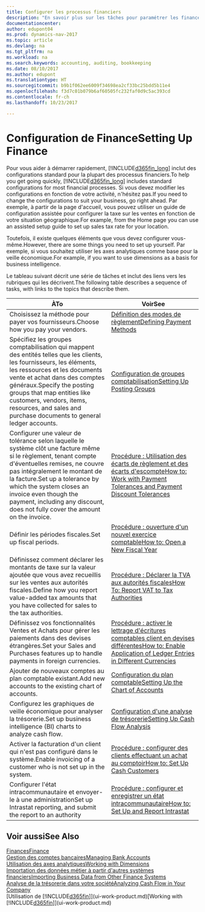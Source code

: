 ```yaml
---
title: Configurer les processus financiers
description: "En savoir plus sur les tâches pour paramétrer les finances de votre société afin de les adapter à votre comptabilité ou vos audits."
documentationcenter: 
author: edupont04
ms.prod: dynamics-nav-2017
ms.topic: article
ms.devlang: na
ms.tgt_pltfrm: na
ms.workload: na
ms.search.keywords: accounting, auditing, bookkeeping
ms.date: 08/10/2017
ms.author: edupont
ms.translationtype: HT
ms.sourcegitcommit: b9b1f062ee6009f34698ea2cf33bc25bdd5b11e4
ms.openlocfilehash: f3d7c01b079b6af60505fc232faf0d9c5ac393cd
ms.contentlocale: fr-ch
ms.lasthandoff: 10/23/2017

---
```

# <a name="setting-up-finance"></a><span data-ttu-id="c59f9-103">Configuration de Finance</span><span class="sxs-lookup"><span data-stu-id="c59f9-103">Setting Up Finance</span></span>
<span data-ttu-id="c59f9-104">Pour vous aider à démarrer rapidement, [!INCLUDE[d365fin_long](includes/d365fin_long_md.md)] inclut des configurations standard pour la plupart des processus financiers.</span><span class="sxs-lookup"><span data-stu-id="c59f9-104">To help you get going quickly, [!INCLUDE[d365fin_long](includes/d365fin_long_md.md)] includes standard configurations for most financial processes.</span></span> <span data-ttu-id="c59f9-105">Si vous devez modifier les configurations en fonction de votre activité, n'hésitez pas.</span><span class="sxs-lookup"><span data-stu-id="c59f9-105">If you need to change the configurations to suit your business, go right ahead.</span></span> <span data-ttu-id="c59f9-106">Par exemple, à partir de la page d'accueil, vous pouvez utiliser un guide de configuration assistée pour configurer la taxe sur les ventes en fonction de votre situation géographique.</span><span class="sxs-lookup"><span data-stu-id="c59f9-106">For example, from the Home page you can use an assisted setup guide to set up sales tax rate for your location.</span></span>  

<span data-ttu-id="c59f9-107">Toutefois, il existe quelques éléments que vous devez configurer vous-même.</span><span class="sxs-lookup"><span data-stu-id="c59f9-107">However, there are some things you need to set up yourself.</span></span> <span data-ttu-id="c59f9-108">Par exemple, si vous souhaitez utiliser les axes analytiques comme base pour la veille économique.</span><span class="sxs-lookup"><span data-stu-id="c59f9-108">For example, if you want to use dimensions as a basis for business intelligence.</span></span>  

<span data-ttu-id="c59f9-109">Le tableau suivant décrit une série de tâches et inclut des liens vers les rubriques qui les décrivent.</span><span class="sxs-lookup"><span data-stu-id="c59f9-109">The following table describes a sequence of tasks, with links to the topics that describe them.</span></span>

| <span data-ttu-id="c59f9-110">À</span><span class="sxs-lookup"><span data-stu-id="c59f9-110">To</span></span> | <span data-ttu-id="c59f9-111">Voir</span><span class="sxs-lookup"><span data-stu-id="c59f9-111">See</span></span> |
| --- | --- |
| <span data-ttu-id="c59f9-112">Choisissez la méthode pour payer vos fournisseurs.</span><span class="sxs-lookup"><span data-stu-id="c59f9-112">Choose how you pay your vendors.</span></span> |[<span data-ttu-id="c59f9-113">Définition des modes de règlement</span><span class="sxs-lookup"><span data-stu-id="c59f9-113">Defining Payment Methods</span></span>](finance-payment-methods.md) |
| <span data-ttu-id="c59f9-114">Spécifiez les groupes comptabilisation qui mappent des entités telles que les clients, les fournisseurs, les éléments, les ressources et les documents vente et achat dans des comptes généraux.</span><span class="sxs-lookup"><span data-stu-id="c59f9-114">Specify the posting groups that map entities like customers, vendors, items, resources, and sales and purchase documents to general ledger accounts.</span></span> |[<span data-ttu-id="c59f9-115">Configuration de groupes comptabilisation</span><span class="sxs-lookup"><span data-stu-id="c59f9-115">Setting Up Posting Groups</span></span>](finance-posting-groups.md)|
|<span data-ttu-id="c59f9-116">Configurer une valeur de tolérance selon laquelle le système clôt une facture même si le règlement, tenant compte d'éventuelles remises, ne couvre pas intégralement le montant de la facture.</span><span class="sxs-lookup"><span data-stu-id="c59f9-116">Set up a tolerance by which the system closes an invoice even though the payment, including any discount, does not fully cover the amount on the invoice.</span></span>|[<span data-ttu-id="c59f9-117">Procédure : Utilisation des écarts de règlement et des écarts d'escompte</span><span class="sxs-lookup"><span data-stu-id="c59f9-117">How to: Work with Payment Tolerances and Payment Discount Tolerances</span></span>](finance-payment-tolerance-and-payment-discount-tolerance.md)|
| <span data-ttu-id="c59f9-118">Définir les périodes fiscales.</span><span class="sxs-lookup"><span data-stu-id="c59f9-118">Set up fiscal periods.</span></span> |[<span data-ttu-id="c59f9-119">Procédure : ouverture d'un nouvel exercice comptable</span><span class="sxs-lookup"><span data-stu-id="c59f9-119">How to: Open a New Fiscal Year</span></span>](finance-how-open-new-fiscal-year.md) |
| <span data-ttu-id="c59f9-120">Définissez comment déclarer les montants de taxe sur la valeur ajoutée que vous avez recueillis sur les ventes aux autorités fiscales.</span><span class="sxs-lookup"><span data-stu-id="c59f9-120">Define how you report value-added tax amounts that you have collected for sales to the tax authorities.</span></span> |[<span data-ttu-id="c59f9-121">Procédure : Déclarer la TVA aux autorités fiscales</span><span class="sxs-lookup"><span data-stu-id="c59f9-121">How To: Report VAT to Tax Authorities</span></span>](finance-how-report-vat.md)|
| <span data-ttu-id="c59f9-122">Définissez vos fonctionnalités Ventes et Achats pour gérer les paiements dans des devises étrangères.</span><span class="sxs-lookup"><span data-stu-id="c59f9-122">Set your Sales and Purchases features up to handle payments in foreign currencies.</span></span>|[<span data-ttu-id="c59f9-123">Procédure : activer le lettrage d'écritures comptables client en devises différentes</span><span class="sxs-lookup"><span data-stu-id="c59f9-123">How to: Enable Application of Ledger Entries in Different Currencies</span></span>](finance-how-enable-application-ledger-entries-different-currencies.md)
| <span data-ttu-id="c59f9-124">Ajouter de nouveaux comptes au plan comptable existant.</span><span class="sxs-lookup"><span data-stu-id="c59f9-124">Add new accounts to the existing chart of accounts.</span></span> |[<span data-ttu-id="c59f9-125">Configuration du plan comptable</span><span class="sxs-lookup"><span data-stu-id="c59f9-125">Setting Up the Chart of Accounts</span></span>](finance-setup-chart-accounts.md) |
| <span data-ttu-id="c59f9-126">Configurez les graphiques de veille économique pour analyser la trésorerie.</span><span class="sxs-lookup"><span data-stu-id="c59f9-126">Set up business intelligence (BI) charts to analyze cash flow.</span></span> |[<span data-ttu-id="c59f9-127">Configuration d'une analyse de trésorerie</span><span class="sxs-lookup"><span data-stu-id="c59f9-127">Setting Up Cash Flow Analysis</span></span>](finance-setup-cash-flow-analyses.md) |
|<span data-ttu-id="c59f9-128">Activer la facturation d'un client qui n'est pas configuré dans le système.</span><span class="sxs-lookup"><span data-stu-id="c59f9-128">Enable invoicing of a customer who is not set up in the system.</span></span>|[<span data-ttu-id="c59f9-129">Procédure : configurer des clients effectuant un achat au comptoir</span><span class="sxs-lookup"><span data-stu-id="c59f9-129">How to: Set Up Cash Customers</span></span>](finance-how-to-set-up-cash-customers.md)|
| <span data-ttu-id="c59f9-130">Configurer l'état intracommunautaire et envoyer-le à une administration</span><span class="sxs-lookup"><span data-stu-id="c59f9-130">Set up Intrastat reporting, and submit the report to an authority</span></span> | [<span data-ttu-id="c59f9-131">Procédure : configurer et enregistrer un état intracommunautaire</span><span class="sxs-lookup"><span data-stu-id="c59f9-131">How to: Set Up and Report Intrastat</span></span>](finance-how-setup-report-intrastat.md)|

## <a name="see-also"></a><span data-ttu-id="c59f9-132">Voir aussi</span><span class="sxs-lookup"><span data-stu-id="c59f9-132">See Also</span></span>
[<span data-ttu-id="c59f9-133">Finances</span><span class="sxs-lookup"><span data-stu-id="c59f9-133">Finance</span></span>](finance.md)  
[<span data-ttu-id="c59f9-134">Gestion des comptes bancaires</span><span class="sxs-lookup"><span data-stu-id="c59f9-134">Managing Bank Accounts</span></span>](bank-manage-bank-accounts.md)  
[<span data-ttu-id="c59f9-135">Utilisation des axes analytiques</span><span class="sxs-lookup"><span data-stu-id="c59f9-135">Working with Dimensions</span></span>](finance-dimensions.md)  
[<span data-ttu-id="c59f9-136">Importation des données métier à partir d'autres systèmes financiers</span><span class="sxs-lookup"><span data-stu-id="c59f9-136">Importing Business Data from Other Finance Systems</span></span>](upload-data.md)  
[<span data-ttu-id="c59f9-137">Analyse de la trésorerie dans votre société</span><span class="sxs-lookup"><span data-stu-id="c59f9-137">Analyzing Cash Flow in Your Company</span></span>](finance-analyze-cash-flow.md)  
<span data-ttu-id="c59f9-138">[Utilisation de [!INCLUDE[d365fin](includes/d365fin_md.md)]](ui-work-product.md)</span><span class="sxs-lookup"><span data-stu-id="c59f9-138">[Working with [!INCLUDE[d365fin](includes/d365fin_md.md)]](ui-work-product.md)</span></span>  

##

